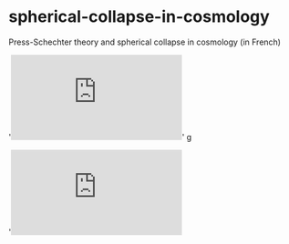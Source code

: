# spherical-collapse-in-cosmology
Press-Schechter theory and spherical collapse in cosmology (in French) 

'![](https://github.com/brahim-h/spherical-collapse-in-cosmology/blob/Projets-de-cosmologie/formation_hierarchique.pdf)'
g

'![](https://github.com/brahim-h/spherical-collapse-in-cosmology/blob/Projets-de-cosmologie/formation_hierarchique.pdf)
